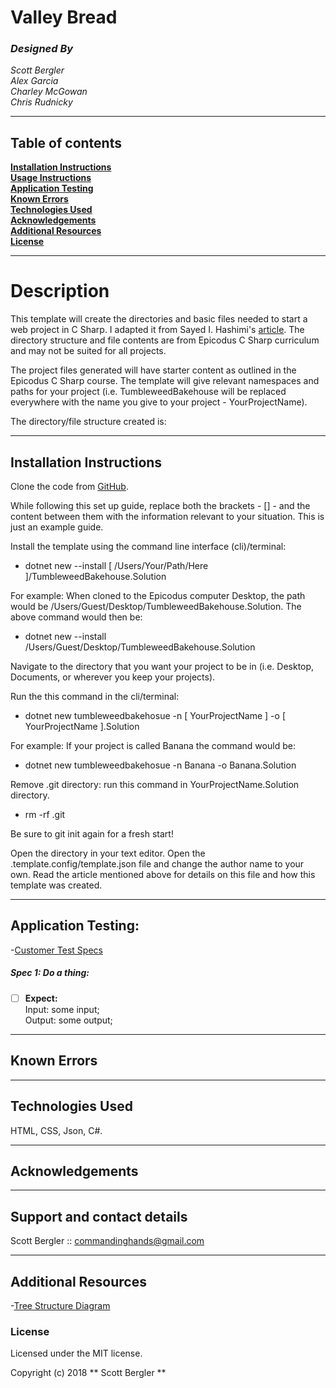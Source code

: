 # **Valley Bread**
### _Designed By_
_Scott Bergler_  
_Alex Garcia_  
_Charley McGowan_  
_Chris Rudnicky_     

---
## Table of contents

**[Installation Instructions](#installation-instructions)**<br>
**[Usage Instructions](#usage-instructions)**<br>
**[Application Testing](#application-testing)**<br>
**[Known Errors](#known-errors)**<br>
**[Technologies Used](#technologies-used)**<br>
**[Acknowledgements](#acknowledgements)**<br>
**[Additional Resources](#additional-resources)**<br>
**[License](#license)**<br>

---
# Description
This template will create the directories and basic files needed to start a web project in C Sharp. I adapted it from Sayed I. Hashimi's [article](https://blogs.msdn.microsoft.com/dotnet/2017/04/02/how-to-create-your-own-templates-for-dotnet-new/). The directory structure and file contents are from Epicodus C Sharp curriculum and may not be suited for all projects.

The project files generated will have starter content as outlined in the Epicodus C Sharp course. The template will give relevant namespaces and paths for your project (i.e. TumbleweedBakehouse will be replaced everywhere with the name you give to your project - YourProjectName).

The directory/file structure created is:



---
## Installation Instructions
Clone the code from [GitHub](https://github.com/skillitzimberg/TumbleweedBakehouse.Solution).

While following this set up guide, replace both the brackets - [] - and the content between them with the information relevant to your situation. This is just an example guide.

Install the template using the command line interface (cli)/terminal:
* dotnet new --install [ /Users/Your/Path/Here ]/TumbleweedBakehouse.Solution

For example: When cloned to the Epicodus computer Desktop, the path would be /Users/Guest/Desktop/TumbleweedBakehouse.Solution.
The above command would then be:
* dotnet new --install /Users/Guest/Desktop/TumbleweedBakehouse.Solution

Navigate to the directory that you want your project to be in (i.e. Desktop, Documents, or wherever you keep your projects).

Run the this command in the cli/terminal:
* dotnet new tumbleweedbakehosue -n [ YourProjectName ] -o [ YourProjectName ].Solution

For example: If your project is called Banana the command would be:
* dotnet new tumbleweedbakehosue -n Banana -o Banana.Solution

Remove .git directory: run this command in YourProjectName.Solution directory.
* rm -rf .git

Be sure to git init again for a fresh start!

Open the directory in your text editor. Open the .template.config/template.json file and change the author name to your own. Read the article mentioned above for details on this file and how this template was created.

---

## Application Testing:

-[Customer Test Specs](../master/Customer_Testing_Specs.md)

##### Spec 1: Do a thing:
- [ ] **Expect:**  
Input: some input;  
Output: some output;

---

## Known Errors

---

## Technologies Used

HTML, CSS, Json, C#.

---

## Acknowledgements

---

## Support and contact details
Scott Bergler :: commandinghands@gmail.com

---

## Additional Resources

-[Tree Structure Diagram](../master/TreeStructure.md)

### License

Licensed under the MIT license.

Copyright (c) 2018 ** Scott Bergler **

